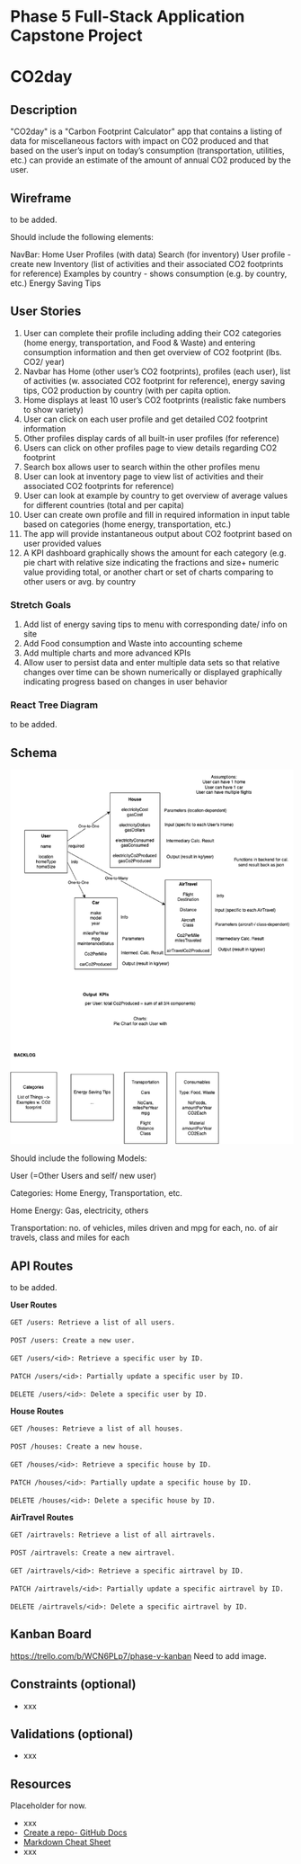 # Phase 5 Full-Stack Application Capstone Project

# CO2day

## Description

"CO2day" is a "Carbon Footprint Calculator" app that contains a listing of data for miscellaneous factors with impact on CO2 produced and that based on the user’s input on today’s consumption (transportation, utilities, etc.) can provide an estimate of the amount of annual CO2 produced by the user.


## Wireframe

to be added.

Should include the following elements:

NavBar:
Home
User Profiles (with data)
Search (for inventory)
User profile - create new
Inventory (list of activities and their associated CO2 footprints for reference)
Examples by country - shows consumption (e.g. by country, etc.)
Energy Saving Tips


## User Stories

1.	User can complete their profile including adding their CO2 categories (home energy, transportation, and Food & Waste) and entering consumption information and then get overview of CO2 footprint (lbs. CO2/ year)
2.	Navbar has Home (other user’s CO2 footprints), profiles (each user), list of activities (w. associated CO2 footprint for reference), energy saving tips, CO2 production by country (with per capita option.
3.	Home displays at least 10 user’s CO2 footprints (realistic fake numbers to show variety)
4.	User can click on each user profile and get detailed CO2 footprint information
5.	Other profiles display cards of all built-in user profiles (for reference)
6.	Users can click on other profiles page to view details regarding CO2 footprint
7.	Search box allows user to search within the other profiles menu
8.	User can look at inventory page to view list of activities and their associated CO2 footprints for reference)
9.	User can look at example by country to get overview of average values for different countries (total and per capita)
10.	User can create own profile and fill in required information in input table based on categories (home energy, transportation, etc.)
11.	The app will provide instantaneous output about CO2 footprint based on user provided values
12.	A KPI dashboard graphically shows the amount for each category (e.g. pie chart with relative size indicating the fractions and size+ numeric value providing total, or another chart or set of charts comparing to other users or avg. by country


### Stretch Goals

1.	Add list of energy saving tips to menu with corresponding date/ info on site
2.	Add Food consumption and Waste into accounting scheme
3.	Add multiple charts and more advanced KPIs
4.	Allow user to persist data and enter multiple data sets so that relative changes over time can be shown numerically or displayed graphically indicating progress based on changes in user behavior


### React Tree Diagram

to be added.


## Schema

![SchemaConcept](https://github.com/oki99doki/CO2day/blob/main/assets/concept.png)

Should include the following Models:

User (=Other Users and self/ new user)

Categories: Home Energy, Transportation, etc.

Home Energy: Gas, electricity, others

Transportation: no. of vehicles, miles driven and mpg for each, no. of air travels, class and miles for each


## API Routes

to be added.

**User Routes**

    GET /users: Retrieve a list of all users.
    
    POST /users: Create a new user.
    
    GET /users/<id>: Retrieve a specific user by ID.
    
    PATCH /users/<id>: Partially update a specific user by ID.
    
    DELETE /users/<id>: Delete a specific user by ID.

**House Routes**
    
    GET /houses: Retrieve a list of all houses.

    POST /houses: Create a new house.
    
    GET /houses/<id>: Retrieve a specific house by ID.
    
    PATCH /houses/<id>: Partially update a specific house by ID.
    
    DELETE /houses/<id>: Delete a specific house by ID.

**AirTravel Routes**
    
    GET /airtravels: Retrieve a list of all airtravels.
    
    POST /airtravels: Create a new airtravel.
    
    GET /airtravels/<id>: Retrieve a specific airtravel by ID.
    
    PATCH /airtravels/<id>: Partially update a specific airtravel by ID.
    
    DELETE /airtravels/<id>: Delete a specific airtravel by ID.


## Kanban Board

https://trello.com/b/WCN6PLp7/phase-v-kanban
Need to add image.


## Constraints (optional)

- xxx


## Validations (optional)

- xxx


## Resources

Placeholder for now.

- xxx
- [Create a repo- GitHub Docs](https://docs.github.com/en/get-started/quickstart/create-a-repo)
- [Markdown Cheat Sheet](https://www.markdownguide.org/cheat-sheet/)
- xxx
